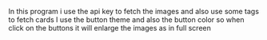 In this program i use the api key to fetch the images and also use some tags to fetch cards 
I use the button theme and also the button color so when click on the buttons it will enlarge the images as in full screen

